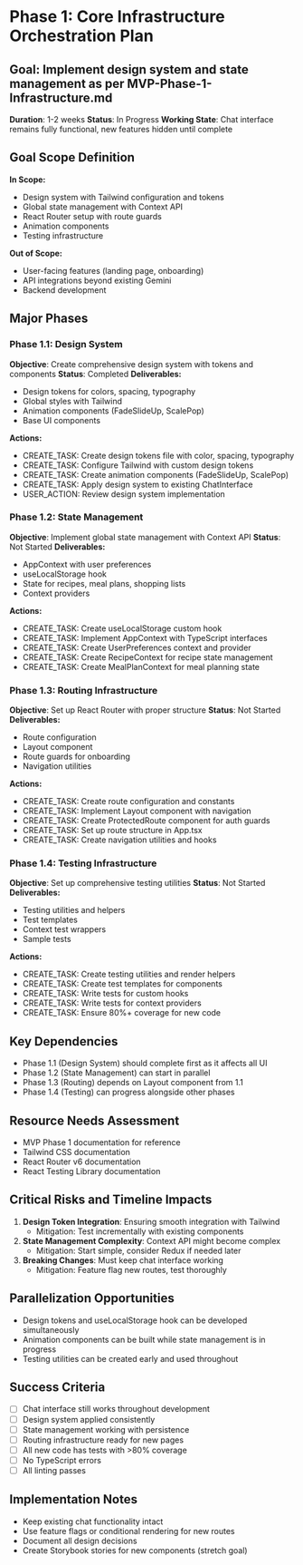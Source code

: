 # Phase 1: Core Infrastructure Orchestration Plan

## Goal: Implement design system and state management as per MVP-Phase-1-Infrastructure.md
**Duration**: 1-2 weeks
**Status**: In Progress
**Working State**: Chat interface remains fully functional, new features hidden until complete

## Goal Scope Definition
**In Scope:**
- Design system with Tailwind configuration and tokens
- Global state management with Context API
- React Router setup with route guards
- Animation components
- Testing infrastructure

**Out of Scope:**
- User-facing features (landing page, onboarding)
- API integrations beyond existing Gemini
- Backend development

## Major Phases

### Phase 1.1: Design System
**Objective**: Create comprehensive design system with tokens and components
**Status**: Completed
**Deliverables:**
- Design tokens for colors, spacing, typography
- Global styles with Tailwind
- Animation components (FadeSlideUp, ScalePop)
- Base UI components

**Actions:**
- CREATE_TASK: Create design tokens file with color, spacing, typography
- CREATE_TASK: Configure Tailwind with custom design tokens
- CREATE_TASK: Create animation components (FadeSlideUp, ScalePop)
- CREATE_TASK: Apply design system to existing ChatInterface
- USER_ACTION: Review design system implementation

### Phase 1.2: State Management
**Objective**: Implement global state management with Context API
**Status**: Not Started
**Deliverables:**
- AppContext with user preferences
- useLocalStorage hook
- State for recipes, meal plans, shopping lists
- Context providers

**Actions:**
- CREATE_TASK: Create useLocalStorage custom hook
- CREATE_TASK: Implement AppContext with TypeScript interfaces
- CREATE_TASK: Create UserPreferences context and provider
- CREATE_TASK: Create RecipeContext for recipe state management
- CREATE_TASK: Create MealPlanContext for meal planning state

### Phase 1.3: Routing Infrastructure
**Objective**: Set up React Router with proper structure
**Status**: Not Started
**Deliverables:**
- Route configuration
- Layout component
- Route guards for onboarding
- Navigation utilities

**Actions:**
- CREATE_TASK: Create route configuration and constants
- CREATE_TASK: Implement Layout component with navigation
- CREATE_TASK: Create ProtectedRoute component for auth guards
- CREATE_TASK: Set up route structure in App.tsx
- CREATE_TASK: Create navigation utilities and hooks

### Phase 1.4: Testing Infrastructure
**Objective**: Set up comprehensive testing utilities
**Status**: Not Started
**Deliverables:**
- Testing utilities and helpers
- Test templates
- Context test wrappers
- Sample tests

**Actions:**
- CREATE_TASK: Create testing utilities and render helpers
- CREATE_TASK: Create test templates for components
- CREATE_TASK: Write tests for custom hooks
- CREATE_TASK: Write tests for context providers
- CREATE_TASK: Ensure 80%+ coverage for new code

## Key Dependencies
- Phase 1.1 (Design System) should complete first as it affects all UI
- Phase 1.2 (State Management) can start in parallel
- Phase 1.3 (Routing) depends on Layout component from 1.1
- Phase 1.4 (Testing) can progress alongside other phases

## Resource Needs Assessment
- MVP Phase 1 documentation for reference
- Tailwind CSS documentation
- React Router v6 documentation
- React Testing Library documentation

## Critical Risks and Timeline Impacts
1. **Design Token Integration**: Ensuring smooth integration with Tailwind
   - Mitigation: Test incrementally with existing components
2. **State Management Complexity**: Context API might become complex
   - Mitigation: Start simple, consider Redux if needed later
3. **Breaking Changes**: Must keep chat interface working
   - Mitigation: Feature flag new routes, test thoroughly

## Parallelization Opportunities
- Design tokens and useLocalStorage hook can be developed simultaneously
- Animation components can be built while state management is in progress
- Testing utilities can be created early and used throughout

## Success Criteria
- [ ] Chat interface still works throughout development
- [ ] Design system applied consistently
- [ ] State management working with persistence
- [ ] Routing infrastructure ready for new pages
- [ ] All new code has tests with >80% coverage
- [ ] No TypeScript errors
- [ ] All linting passes

## Implementation Notes
- Keep existing chat functionality intact
- Use feature flags or conditional rendering for new routes
- Document all design decisions
- Create Storybook stories for new components (stretch goal)